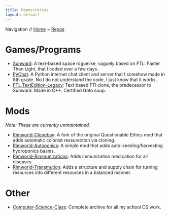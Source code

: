```yaml
---
title: Repositories
layout: default
---
```

Navigation // [Home](https://somewhereoutinspace.github.io/) ~ [Repos](REPOS)


# Games/Programs
- [Sunward](https://github.com/SomewhereOutInSpace/Sunward): A text-based space roguelike, vaguely based on FTL: Faster Than Light, that I coded over a few days.
- [PyChat](https://github.com/SomewhereOutInSpace/PyChat): A Python internet chat client and server that I somehow made in 8th grade. No I do not understand the code, I just know that it works.
- [FTL-TextEdition-Legacy](https://github.com/SomewhereOutInSpace/FTL-TextEdition-Legacy): Text based FTl clone, the predecessor to Sunward. Made in C++. Certified Goto soup.

# Mods
*Note: These are currently unmaintained.*
- [Rimworld-Clonebay](https://github.com/SomewhereOutInSpace/Rimworld-Clonebay): A fork of the original Questionable Ethics mod that adds automatic colonist ressurection via cloning.
- [Rimworld-Autoponics](https://github.com/SomewhereOutInSpace/Autoponics): A simple mod that adds auto-seeding/harvesting hydroponics basins.
- [Rimworld-Rimmunizations](https://github.com/SomewhereOutInSpace/Rimworld-Rimmunizations): Adds immunization medication for all diseases.
- [Rimworld-Transmution](https://github.com/SomewhereOutInSpace/Rimworld-Transmution): Adds a structure and supply chain for turning resources into different resources in a balanced manner.

# Other
- [Computer-Science-Class](https://github.com/SomewhereOutInSpace/Computer-Science-Class): Complete archive for all my school CS work.